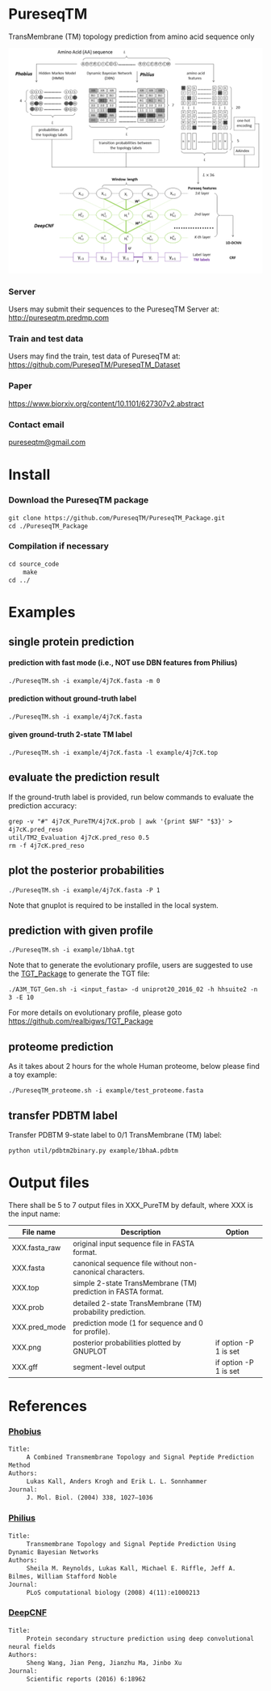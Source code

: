 # PureseqTM
TransMembrane (TM) topology prediction from amino acid sequence only

<p align="center">
<img src="https://github.com/PureseqTM/PureseqTM_Package/blob/master/example/pipeline_v0.19.png" width="600"/>
</p>


### Server
Users may submit their sequences to the PureseqTM Server at: http://pureseqtm.predmp.com

### Train and test data
Users may find the train, test data of PureseqTM at: https://github.com/PureseqTM/PureseqTM_Dataset 

### Paper
https://www.biorxiv.org/content/10.1101/627307v2.abstract

### Contact email
pureseqtm@gmail.com


# Install
### Download the PureseqTM package
```
git clone https://github.com/PureseqTM/PureseqTM_Package.git
cd ./PureseqTM_Package
```

### Compilation if necessary
```
cd source_code
    make
cd ../
```

# Examples

## single protein prediction

#### prediction with fast mode (i.e., NOT use DBN features from Philius)
```
./PureseqTM.sh -i example/4j7cK.fasta -m 0
```

#### prediction without ground-truth label
```
./PureseqTM.sh -i example/4j7cK.fasta
```

#### given ground-truth 2-state TM label
```
./PureseqTM.sh -i example/4j7cK.fasta -l example/4j7cK.top
```

## evaluate the prediction result
If the ground-truth label is provided, run below commands to evaluate the prediction accuracy:
```
grep -v "#" 4j7cK_PureTM/4j7cK.prob | awk '{print $NF" "$3}' > 4j7cK.pred_reso
util/TM2_Evaluation 4j7cK.pred_reso 0.5
rm -f 4j7cK.pred_reso
```

## plot the posterior probabilities
```
./PureseqTM.sh -i example/4j7cK.fasta -P 1
```
Note that gnuplot is required to be installed in the local system.

## prediction with given profile
```
./PureseqTM.sh -i example/1bhaA.tgt
```
Note that to generate the evolutionary profile, users are suggested to use the [TGT_Package](https://github.com/realbigws/TGT_Package) to generate the TGT file:
```
./A3M_TGT_Gen.sh -i <input_fasta> -d uniprot20_2016_02 -h hhsuite2 -n 3 -E 10
```
For more details on evolutionary profile, please goto https://github.com/realbigws/TGT_Package

## proteome prediction
As it takes about 2 hours for the whole Human proteome, below please find a toy example:
```
./PureseqTM_proteome.sh -i example/test_proteome.fasta
```

## transfer PDBTM label
Transfer PDBTM 9-state label to 0/1 TransMembrane (TM) label:
```
python util/pdbtm2binary.py example/1bhaA.pdbtm
```


# Output files
There shall be 5 to 7 output files in XXX_PureTM by default, where XXX is the input name:

| File name     | Description   | Option |
| ------------- | ------------- | ------ |
| XXX.fasta_raw | original input sequence file in FASTA format. | |
| XXX.fasta     | canonical sequence file without non-canonical characters. | |
| XXX.top       | simple 2-state TransMembrane (TM) prediction in FASTA format. | |
| XXX.prob      | detailed 2-state TransMembrane (TM) probability prediction. | |
| XXX.pred_mode | prediction mode (1 for sequence and 0 for profile). | |
| XXX.png       | posterior probabilities plotted by GNUPLOT | if option -P 1 is set |
| XXX.gff       | segment-level output | if option -P 1 is set |


# References

### [Phobius](http://phobius.sbc.su.se/)
```
Title:
     A Combined Transmembrane Topology and Signal Peptide Prediction Method
Authors:
     Lukas Kall, Anders Krogh and Erik L. L. Sonnhammer
Journal:
     J. Mol. Biol. (2004) 338, 1027–1036
```

### [Philius](http://www.yeastrc.org/philius/pages/philius/runPhilius.jsp)
```
Title:
     Transmembrane Topology and Signal Peptide Prediction Using Dynamic Bayesian Networks
Authors:
     Sheila M. Reynolds, Lukas Kall, Michael E. Riffle, Jeff A. Bilmes, William Stafford Noble
Journal:
     PLoS computational biology (2008) 4(11):e1000213
```

### [DeepCNF](https://github.com/realbigws/DeepCNF_AUC)
```
Title:
     Protein secondary structure prediction using deep convolutional neural fields
Authors:
     Sheng Wang, Jian Peng, Jianzhu Ma, Jinbo Xu
Journal:
     Scientific reports (2016) 6:18962
```

